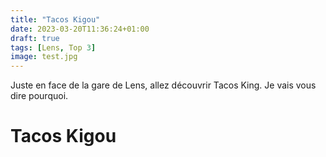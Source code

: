 ```yaml
---
title: "Tacos Kigou"
date: 2023-03-20T11:36:24+01:00
draft: true
tags: [Lens, Top 3]
image: test.jpg
---
```


Juste en face de la gare de Lens, allez découvrir Tacos King. Je vais vous dire pourquoi.
<!--more-->
# Tacos Kigou
